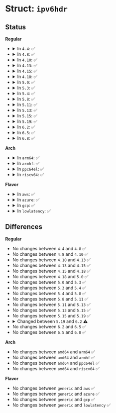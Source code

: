 # Struct: <code>ipv6hdr</code>

## Status
<b>Regular</b>
<ul>
<li>
<details>
<summary>In <code>4.4</code>: ✅</summary>

```c
struct ipv6hdr {
    __u8 priority;
    __u8 version;
    __u8 flow_lbl[3];
    __be16 payload_len;
    __u8 nexthdr;
    __u8 hop_limit;
    struct in6_addr saddr;
    struct in6_addr daddr;
};
```
</details>
</li>
<li>
<details>
<summary>In <code>4.8</code>: ✅</summary>

```c
struct ipv6hdr {
    __u8 priority;
    __u8 version;
    __u8 flow_lbl[3];
    __be16 payload_len;
    __u8 nexthdr;
    __u8 hop_limit;
    struct in6_addr saddr;
    struct in6_addr daddr;
};
```
</details>
</li>
<li>
<details>
<summary>In <code>4.10</code>: ✅</summary>

```c
struct ipv6hdr {
    __u8 priority;
    __u8 version;
    __u8 flow_lbl[3];
    __be16 payload_len;
    __u8 nexthdr;
    __u8 hop_limit;
    struct in6_addr saddr;
    struct in6_addr daddr;
};
```
</details>
</li>
<li>
<details>
<summary>In <code>4.13</code>: ✅</summary>

```c
struct ipv6hdr {
    __u8 priority;
    __u8 version;
    __u8 flow_lbl[3];
    __be16 payload_len;
    __u8 nexthdr;
    __u8 hop_limit;
    struct in6_addr saddr;
    struct in6_addr daddr;
};
```
</details>
</li>
<li>
<details>
<summary>In <code>4.15</code>: ✅</summary>

```c
struct ipv6hdr {
    __u8 priority;
    __u8 version;
    __u8 flow_lbl[3];
    __be16 payload_len;
    __u8 nexthdr;
    __u8 hop_limit;
    struct in6_addr saddr;
    struct in6_addr daddr;
};
```
</details>
</li>
<li>
<details>
<summary>In <code>4.18</code>: ✅</summary>

```c
struct ipv6hdr {
    __u8 priority;
    __u8 version;
    __u8 flow_lbl[3];
    __be16 payload_len;
    __u8 nexthdr;
    __u8 hop_limit;
    struct in6_addr saddr;
    struct in6_addr daddr;
};
```
</details>
</li>
<li>
<details>
<summary>In <code>5.0</code>: ✅</summary>

```c
struct ipv6hdr {
    __u8 priority;
    __u8 version;
    __u8 flow_lbl[3];
    __be16 payload_len;
    __u8 nexthdr;
    __u8 hop_limit;
    struct in6_addr saddr;
    struct in6_addr daddr;
};
```
</details>
</li>
<li>
<details>
<summary>In <code>5.3</code>: ✅</summary>

```c
struct ipv6hdr {
    __u8 priority;
    __u8 version;
    __u8 flow_lbl[3];
    __be16 payload_len;
    __u8 nexthdr;
    __u8 hop_limit;
    struct in6_addr saddr;
    struct in6_addr daddr;
};
```
</details>
</li>
<li>
<details>
<summary>In <code>5.4</code>: ✅</summary>

```c
struct ipv6hdr {
    __u8 priority;
    __u8 version;
    __u8 flow_lbl[3];
    __be16 payload_len;
    __u8 nexthdr;
    __u8 hop_limit;
    struct in6_addr saddr;
    struct in6_addr daddr;
};
```
</details>
</li>
<li>
<details>
<summary>In <code>5.8</code>: ✅</summary>

```c
struct ipv6hdr {
    __u8 priority;
    __u8 version;
    __u8 flow_lbl[3];
    __be16 payload_len;
    __u8 nexthdr;
    __u8 hop_limit;
    struct in6_addr saddr;
    struct in6_addr daddr;
};
```
</details>
</li>
<li>
<details>
<summary>In <code>5.11</code>: ✅</summary>

```c
struct ipv6hdr {
    __u8 priority;
    __u8 version;
    __u8 flow_lbl[3];
    __be16 payload_len;
    __u8 nexthdr;
    __u8 hop_limit;
    struct in6_addr saddr;
    struct in6_addr daddr;
};
```
</details>
</li>
<li>
<details>
<summary>In <code>5.13</code>: ✅</summary>

```c
struct ipv6hdr {
    __u8 priority;
    __u8 version;
    __u8 flow_lbl[3];
    __be16 payload_len;
    __u8 nexthdr;
    __u8 hop_limit;
    struct in6_addr saddr;
    struct in6_addr daddr;
};
```
</details>
</li>
<li>
<details>
<summary>In <code>5.15</code>: ✅</summary>

```c
struct ipv6hdr {
    __u8 priority;
    __u8 version;
    __u8 flow_lbl[3];
    __be16 payload_len;
    __u8 nexthdr;
    __u8 hop_limit;
    struct in6_addr saddr;
    struct in6_addr daddr;
};
```
</details>
</li>
<li>
<details>
<summary>In <code>5.19</code>: ✅</summary>

```c
struct ipv6hdr {
    __u8 priority;
    __u8 version;
    __u8 flow_lbl[3];
    __be16 payload_len;
    __u8 nexthdr;
    __u8 hop_limit;
    struct in6_addr saddr;
    struct in6_addr daddr;
};
```
</details>
</li>
<li>
<details>
<summary>In <code>6.2</code>: ✅</summary>

```c
struct ipv6hdr {
    __u8 priority;
    __u8 version;
    __u8 flow_lbl[3];
    __be16 payload_len;
    __u8 nexthdr;
    __u8 hop_limit;
    struct in6_addr saddr;
    struct in6_addr daddr;
    struct (anon) addrs;
};
```
</details>
</li>
<li>
<details>
<summary>In <code>6.5</code>: ✅</summary>

```c
struct ipv6hdr {
    __u8 priority;
    __u8 version;
    __u8 flow_lbl[3];
    __be16 payload_len;
    __u8 nexthdr;
    __u8 hop_limit;
    struct in6_addr saddr;
    struct in6_addr daddr;
    struct (anon) addrs;
};
```
</details>
</li>
<li>
<details>
<summary>In <code>6.8</code>: ✅</summary>

```c
struct ipv6hdr {
    __u8 priority;
    __u8 version;
    __u8 flow_lbl[3];
    __be16 payload_len;
    __u8 nexthdr;
    __u8 hop_limit;
    struct in6_addr saddr;
    struct in6_addr daddr;
    struct (anon) addrs;
};
```
</details>
</li>
</ul>
<b>Arch</b>
<ul>
<li>
<details>
<summary>In <code>arm64</code>: ✅</summary>

```c
struct ipv6hdr {
    __u8 priority;
    __u8 version;
    __u8 flow_lbl[3];
    __be16 payload_len;
    __u8 nexthdr;
    __u8 hop_limit;
    struct in6_addr saddr;
    struct in6_addr daddr;
};
```
</details>
</li>
<li>
<details>
<summary>In <code>armhf</code>: ✅</summary>

```c
struct ipv6hdr {
    __u8 priority;
    __u8 version;
    __u8 flow_lbl[3];
    __be16 payload_len;
    __u8 nexthdr;
    __u8 hop_limit;
    struct in6_addr saddr;
    struct in6_addr daddr;
};
```
</details>
</li>
<li>
<details>
<summary>In <code>ppc64el</code>: ✅</summary>

```c
struct ipv6hdr {
    __u8 priority;
    __u8 version;
    __u8 flow_lbl[3];
    __be16 payload_len;
    __u8 nexthdr;
    __u8 hop_limit;
    struct in6_addr saddr;
    struct in6_addr daddr;
};
```
</details>
</li>
<li>
<details>
<summary>In <code>riscv64</code>: ✅</summary>

```c
struct ipv6hdr {
    __u8 priority;
    __u8 version;
    __u8 flow_lbl[3];
    __be16 payload_len;
    __u8 nexthdr;
    __u8 hop_limit;
    struct in6_addr saddr;
    struct in6_addr daddr;
};
```
</details>
</li>
</ul>
<b>Flavor</b>
<ul>
<li>
<details>
<summary>In <code>aws</code>: ✅</summary>

```c
struct ipv6hdr {
    __u8 priority;
    __u8 version;
    __u8 flow_lbl[3];
    __be16 payload_len;
    __u8 nexthdr;
    __u8 hop_limit;
    struct in6_addr saddr;
    struct in6_addr daddr;
};
```
</details>
</li>
<li>
<details>
<summary>In <code>azure</code>: ✅</summary>

```c
struct ipv6hdr {
    __u8 priority;
    __u8 version;
    __u8 flow_lbl[3];
    __be16 payload_len;
    __u8 nexthdr;
    __u8 hop_limit;
    struct in6_addr saddr;
    struct in6_addr daddr;
};
```
</details>
</li>
<li>
<details>
<summary>In <code>gcp</code>: ✅</summary>

```c
struct ipv6hdr {
    __u8 priority;
    __u8 version;
    __u8 flow_lbl[3];
    __be16 payload_len;
    __u8 nexthdr;
    __u8 hop_limit;
    struct in6_addr saddr;
    struct in6_addr daddr;
};
```
</details>
</li>
<li>
<details>
<summary>In <code>lowlatency</code>: ✅</summary>

```c
struct ipv6hdr {
    __u8 priority;
    __u8 version;
    __u8 flow_lbl[3];
    __be16 payload_len;
    __u8 nexthdr;
    __u8 hop_limit;
    struct in6_addr saddr;
    struct in6_addr daddr;
};
```
</details>
</li>
</ul>

## Differences
<b>Regular</b>
<ul>
<li>
No changes between <code>4.4</code> and <code>4.8</code> ✅
</li>
<li>
No changes between <code>4.8</code> and <code>4.10</code> ✅
</li>
<li>
No changes between <code>4.10</code> and <code>4.13</code> ✅
</li>
<li>
No changes between <code>4.13</code> and <code>4.15</code> ✅
</li>
<li>
No changes between <code>4.15</code> and <code>4.18</code> ✅
</li>
<li>
No changes between <code>4.18</code> and <code>5.0</code> ✅
</li>
<li>
No changes between <code>5.0</code> and <code>5.3</code> ✅
</li>
<li>
No changes between <code>5.3</code> and <code>5.4</code> ✅
</li>
<li>
No changes between <code>5.4</code> and <code>5.8</code> ✅
</li>
<li>
No changes between <code>5.8</code> and <code>5.11</code> ✅
</li>
<li>
No changes between <code>5.11</code> and <code>5.13</code> ✅
</li>
<li>
No changes between <code>5.13</code> and <code>5.15</code> ✅
</li>
<li>
No changes between <code>5.15</code> and <code>5.19</code> ✅
</li>
<li>
<details>
<summary>Changed between <code>5.19</code> and <code>6.2</code> ⚠️</summary>
<ul>
<li>
<b>Field added. </b>
<code>struct (anon) addrs</code>
</li>
</ul>
</details>
</li>
<li>
No changes between <code>6.2</code> and <code>6.5</code> ✅
</li>
<li>
No changes between <code>6.5</code> and <code>6.8</code> ✅
</li>
</ul>
<b>Arch</b>
<ul>
<li>
No changes between <code>amd64</code> and <code>arm64</code> ✅
</li>
<li>
No changes between <code>amd64</code> and <code>armhf</code> ✅
</li>
<li>
No changes between <code>amd64</code> and <code>ppc64el</code> ✅
</li>
<li>
No changes between <code>amd64</code> and <code>riscv64</code> ✅
</li>
</ul>
<b>Flavor</b>
<ul>
<li>
No changes between <code>generic</code> and <code>aws</code> ✅
</li>
<li>
No changes between <code>generic</code> and <code>azure</code> ✅
</li>
<li>
No changes between <code>generic</code> and <code>gcp</code> ✅
</li>
<li>
No changes between <code>generic</code> and <code>lowlatency</code> ✅
</li>
</ul>
